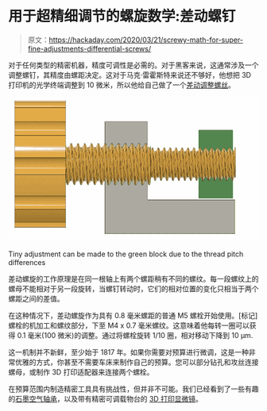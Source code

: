 # 用于超精细调节的螺旋数学:差动螺钉

> 原文：<https://hackaday.com/2020/03/21/screwy-math-for-super-fine-adjustments-differential-screws/>

对于任何类型的精密机器，精度可调性是必需的。对于黑客来说，这通常涉及一个调整螺钉，其精度由螺距决定。这对于马克·雷霍斯特来说还不够好，他想把 3D 打印机的光学终端调整到 10 微米，所以他给自己做了一个[差动调整螺丝](https://hackaday.io/project/170424-differential-screw-z-axis-optical-endstop)。

![](img/a537790fe4cbbcdd8940d8180ea8466c.png)

Tiny adjustment can be made to the green block due to the thread pitch differences

差动螺旋的工作原理是在同一根轴上有两个螺距稍有不同的螺纹。每一段螺纹上的螺母不能相对于另一段旋转，当螺钉转动时，它们的相对位置的变化只相当于两个螺距之间的差值。

在这种情况下，差动螺旋作为具有 0.8 毫米螺距的普通 M5 螺栓开始使用。[标记]螺栓的机加工和螺纹部分，下至 M4 x 0.7 毫米螺纹。这意味着他每转一圈可以获得 0.1 毫米(100 微米)的调整。通过将螺栓旋转 1/10 圈，相对移动下降到 10 μm.

这一机制并不新鲜，至少始于 1817 年。如果你需要对预算进行微调，这是一种非常优雅的方式，你甚至不需要车床来制作自己的预算。您可以部分钻孔和攻丝连接螺母，或制作 3D 打印适配器来连接两个螺栓。

在预算范围内制造精密工具具有挑战性，但并非不可能。我们已经看到了一些有趣的[石墨空气轴承](https://hackaday.com/2019/12/28/ben-krasnows-take-on-diy-air-bearings/)，以及带有精密可调载物台的 [3D 打印显微镜](https://hackaday.com/2019/01/26/3d-printed-microscope-stage-offers-precise-movement/)。